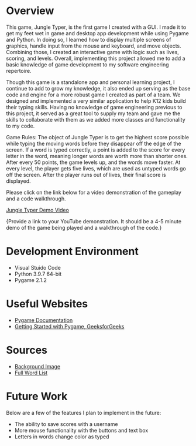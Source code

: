 # Overview

This game, Jungle Typer, is the first game I created with a GUI.  I made it to get my feet wet in game and desktop app development while using Pygame and Python.  In doing so, I learned how to display multiple screens of graphics, handle input from the mouse and keyboard, and move objects.  Combining those, I created an interactive game with logic such as lives, scoring, and levels.  Overall, implementing this project allowed me to add a basic knowledge of game development to my software engineering repertoire. 

Though this game is a standalone app and personal learning project, I continue to add to grow my knowledge, it also ended up serving as the base code and engine for a more robust game I created as part of a team.  We designed and implemented a very similar application to help K12 kids build their typing skills.  Having no knowledge of game engineering previous to this project, it served as a great tool to supply my team and gave me the skills to collaborate with them as we added more classes and functionality to my code. 

Game Rules:
The object of Jungle Typer is to get the highest score possible while typing the moving words before they disappear off the edge of the screen.  If a word is typed correctly, a point is added to the score for every letter in the word, meaning longer words are worth more than shorter ones.  After every 50 points, the game levels up, and the words move faster.  At every level, the player gets five lives, which are used as untyped words go off the screen.  After the player runs out of lives, their final score is displayed.

Please click on the link below for a video demonstration of the gameplay and a code walkthrough. 

[Jungle Typer Demo Video](http://youtube.link.goes.here)


{Provide a link to your YouTube demonstration.  It should be a 4-5 minute demo of the game being played and a walkthrough of the code.}


# Development Environment

* Visual Stuido Code 
* Python 3.9.7 64-bit
* Pygame 2.1.2

# Useful Websites

* [Pygame Documentation](https://www.pygame.org/docs/)
* [Getting Started with Pygame, GeeksforGeeks](https://www.geeksforgeeks.org/getting-started-with-pygame/?ref=gcse)

# Sources

* [Background Image]("https://www.vecteezy.com/free-vector/game-background")
* [Full Word List](https://www.mit.edu/~ecprice/wordlist.10000)

# Future Work

Below are a few of the features I plan to implement in the future: 
* The ability to save scores with a username 
* More mouse functionality with the buttons and text box
* Letters in words change color as typed